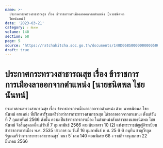 ```yaml
---
name: >-
  ประกาศกระทรวงสาธารณสุข เรื่อง ข้าราชการการเมืองลาออกจากตำแหน่ง [นายธนิตพล
  ไชยนันทน์]
date: '2023-03-21'
category: ง พิเศษ
volume: 140
section: 68
page: 5
source: 'https://ratchakitcha.soc.go.th/documents/140D068S0000000000500.pdf'
draft: true
---
```


# ประกาศกระทรวงสาธารณสุข เรื่อง ข้าราชการการเมืองลาออกจากตำแหน่ง [นายธนิตพล ไชยนันทน์]

ประกาศกระทรวงสาธารณสุข เรื่อง ข้าราชการการเมืองลาออกจากตำแหน่ง ด้วย นายธนิตพล ไชยนันทน์ ตาแหน่ง ที่ปรึกษารัฐมนตรีช่วยว่าการกระทรวงสาธารณสุข ได้ขอลาออกจากตาแหน่ง ตั้งแต่วันที่ 7 กุมภาพันธ์ 2566 ดังนั้น ความเป็นข้าราชการการเมือง ในตำแหน่งดังกล่าวของนายธนิตพล ไชยนันทน์ จึงสิ้นสุดลงตั้งแต่วันที่ 7 กุมภาพันธ์ 2566 ตามนัยมาตรา 10 (2) แห่งพระราชบัญญัติระเบียบข้าราชการการเมือง พ.ศ. 2535 ประกาศ ณ วันที่ 16 กุมภาพันธ์ พ.ศ. 25 6 6 อนุทิน ชาญวีรกูล รัฐมนตรีว่าการกระทรวงสาธารณสุข ้ หนา 5 ่ เลม 140 ตอนพิเศษ 68 ง ราชกิจจานุเบกษา 22 มีนาคม 2566
